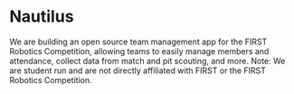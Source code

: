 # Nautilus
We are building an open source team management app for the FIRST Robotics Competition, allowing teams to easily manage members and attendance, collect data from match and pit scouting, and more. Note: We are student run and are not directly affiliated with FIRST or the FIRST Robotics Competition.
